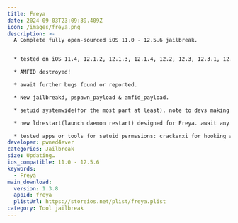 ```yaml
---
title: Freya
date: 2024-09-03T23:09:39.409Z
icon: /images/freya.png
description: >-
  A Complete fully open-sourced iOS 11.0 - 12.5.6 jailbreak.


  * tested on iOS 11.4, 12.1.2, 12.1.3, 12.1.4, 12.2, 12.3, 12.3.1, 12.4, 12.4.4(iirc) and of course 12.5.(1-6), between my iPhone 5s & iPhone 6+ iPad mini 2.

  * AMFID destroyed!

  * await further bugs found or reported.

  * New jailbreakd, pspawn_payload & amfid_payload.

  * setuid systemwide(for the most part at least). note to devs making apps or tools that require setuid permissions. make sure to chmod your tool before compiling or packaging. if you've failed to do so, then at least make a postinst in your deb package to apply chmod to your selected files.

  * new ldrestart(launch daemon restart) designed for Freya. await any bug reports.

  * tested apps or tools for setuid permssions: crackerxi for hooking and decrypting app. (working) vnodebypass for hiding jailbreak files detection, after manually chmod to app binary(working) . A-bypass for hiding jb detection. installed but not sure if working. what apps to test? filza file manager - to copy and move files around the system, to view properties or to set permissions etc of a process.... THESE ARE VERY BUGGY and tend to fail and crash the app or just not work. Resort to Mterminal or ssh to do these things manually with bash. IDK what filza's problem is tbh(although it works fine with other jailbreaks. i.e. set permissions copy and mv files without a hitch)
developer: pwned4ever
categories: Jailbreak
size: Updating…
ios_compatible: 11.0 - 12.5.6
keywords:
  - Freya
main_download:
  version: 1.3.8
  appId: freya
  plistUrl: https://storeios.net/plist/freya.plist
category: Tool jailbreak
---
```

